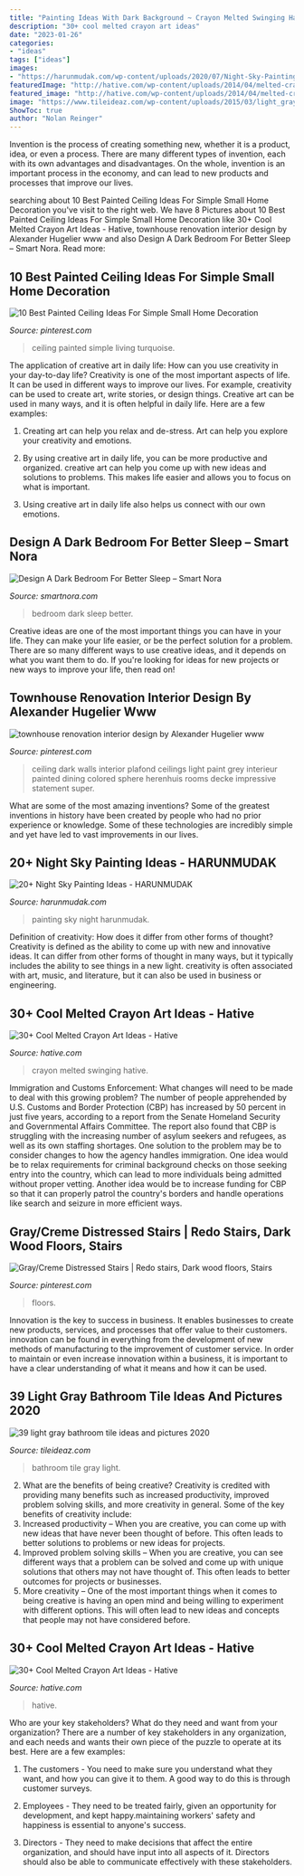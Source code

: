 ```yaml
---
title: "Painting Ideas With Dark Background ~ Crayon Melted Swinging Hative"
description: "30+ cool melted crayon art ideas"
date: "2023-01-26"
categories:
- "ideas"
tags: ["ideas"]
images:
- "https://harunmudak.com/wp-content/uploads/2020/07/Night-Sky-Painting-5-1-697x1024.jpg"
featuredImage: "http://hative.com/wp-content/uploads/2014/04/melted-crayon-art/10-gymnastics.jpg"
featured_image: "http://hative.com/wp-content/uploads/2014/04/melted-crayon-art/10-gymnastics.jpg"
image: "https://www.tileideaz.com/wp-content/uploads/2015/03/light_gray_bathroom_tile_4.jpg"
ShowToc: true
author: "Nolan Reinger"
---
```



Invention is the process of creating something new, whether it is a product, idea, or even a process. There are many different types of invention, each with its own advantages and disadvantages. On the whole, invention is an important process in the economy, and can lead to new products and processes that improve our lives.

	

		
searching about 10 Best Painted Ceiling Ideas For Simple Small Home Decoration you've visit to the right web. We have 8 Pictures about 10 Best Painted Ceiling Ideas For Simple Small Home Decoration like 30+ Cool Melted Crayon Art Ideas - Hative, townhouse renovation interior design by Alexander Hugelier www and also Design A Dark Bedroom For Better Sleep – Smart Nora. Read more:
		
    
## 10 Best Painted Ceiling Ideas For Simple Small Home Decoration

<img loading=lazy src="https://i.pinimg.com/736x/c8/61/85/c861857d968cb4db27ea0fe6513307cd.jpg" onerror="this.onerror=null;this.src='https://tse4.mm.bing.net/th?id=OIP.n7RaMcKVw2l6TqVhMHIQ2wHaK-&amp;pid=15.1';" alt="10 Best Painted Ceiling Ideas For Simple Small Home Decoration">

_Source: pinterest.com_

>ceiling painted simple living turquoise. 

	

The application of creative art in daily life: How can you use creativity in your day-to-day life?
Creativity is one of the most important aspects of life. It can be used in different ways to improve our lives. For example, creativity can be used to create art, write stories, or design things. Creative art can be used in many ways, and it is often helpful in daily life. Here are a few examples: 
1) Creating art can help you relax and de-stress. Art can help you explore your creativity and emotions.

2) By using creative art in daily life, you can be more productive and organized. creative art can help you come up with new ideas and solutions to problems. This makes life easier and allows you to focus on what is important.

3) Using creative art in daily life also helps us connect with our own emotions.

    
## Design A Dark Bedroom For Better Sleep – Smart Nora

<img loading=lazy src="https://cdn.shopify.com/s/files/1/1053/4408/files/Dark_Bedroom_Better_Sleep_fd056c08-070d-448e-b3ed-4a23ae5bc9df_480x480.jpg?v=1602208164" onerror="this.onerror=null;this.src='https://tse4.mm.bing.net/th?id=OIP.ff5-YIxgmjGoKREWrCa6OQAAAA&amp;pid=15.1';" alt="Design A Dark Bedroom For Better Sleep – Smart Nora">

_Source: smartnora.com_

>bedroom dark sleep better. 

	

Creative ideas are one of the most important things you can have in your life. They can make your life easier, or be the perfect solution for a problem. There are so many different ways to use creative ideas, and it depends on what you want them to do. If you're looking for ideas for new projects or new ways to improve your life, then read on!

    
## Townhouse Renovation Interior Design By Alexander Hugelier Www

<img loading=lazy src="https://i.pinimg.com/736x/7d/f2/70/7df2703aa5fa52f2137432012d5ee9cb--colored-ceiling-dark-ceiling.jpg" onerror="this.onerror=null;this.src='https://tse2.mm.bing.net/th?id=OIP.zp77IXiqsX2PaelFctJp_QHaLG&amp;pid=15.1';" alt="townhouse renovation interior design by Alexander Hugelier www">

_Source: pinterest.com_

>ceiling dark walls interior plafond ceilings light paint grey interieur painted dining colored sphere herenhuis rooms decke impressive statement super. 

	

What are some of the most amazing inventions?
Some of the greatest inventions in history have been created by people who had no prior experience or knowledge. Some of these technologies are incredibly simple and yet have led to vast improvements in our lives.

    
## 20+ Night Sky Painting Ideas - HARUNMUDAK

<img loading=lazy src="https://harunmudak.com/wp-content/uploads/2020/07/Night-Sky-Painting-5-1-697x1024.jpg" onerror="this.onerror=null;this.src='https://tse3.mm.bing.net/th?id=OIP.lvPDltZAP6OOeGUyZ8zfhAHaK4&amp;pid=15.1';" alt="20+ Night Sky Painting Ideas - HARUNMUDAK">

_Source: harunmudak.com_

>painting sky night harunmudak. 

	

Definition of creativity: How does it differ from other forms of thought?
Creativity is defined as the ability to come up with new and innovative ideas. It can differ from other forms of thought in many ways, but it typically includes the ability to see things in a new light. creativity is often associated with art, music, and literature, but it can also be used in business or engineering.

    
## 30+ Cool Melted Crayon Art Ideas - Hative

<img loading=lazy src="http://hative.com/wp-content/uploads/2014/04/melted-crayon-art/16-girl-swinging.jpg" onerror="this.onerror=null;this.src='https://tse1.mm.bing.net/th?id=OIP.mtToqc8gxJVeDjf_11pDoAHaJ4&amp;pid=15.1';" alt="30+ Cool Melted Crayon Art Ideas - Hative">

_Source: hative.com_

>crayon melted swinging hative. 

	

Immigration and Customs Enforcement: What changes will need to be made to deal with this growing problem?
The number of people apprehended by U.S. Customs and Border Protection (CBP) has increased by 50 percent in just five years, according to a report from the Senate Homeland Security and Governmental Affairs Committee. The report also found that CBP is struggling with the increasing number of asylum seekers and refugees, as well as its own staffing shortages.
One solution to the problem may be to consider changes to how the agency handles immigration. One idea would be to relax requirements for criminal background checks on those seeking entry into the country, which can lead to more individuals being admitted without proper vetting. Another idea would be to increase funding for CBP so that it can properly patrol the country's borders and handle operations like search and seizure in more efficient ways.

    
## Gray/Creme Distressed Stairs | Redo Stairs, Dark Wood Floors, Stairs

<img loading=lazy src="https://i.pinimg.com/736x/8b/4d/2c/8b4d2c79b0fe980ae854429a900a31d9--creme-stairs.jpg" onerror="this.onerror=null;this.src='https://tse2.mm.bing.net/th?id=OIP.JzImXHnlt6IQOrEt3XlaIQHaJ3&amp;pid=15.1';" alt="Gray/Creme Distressed Stairs | Redo stairs, Dark wood floors, Stairs">

_Source: pinterest.com_

>floors. 

	

Innovation is the key to success in business. It enables businesses to create new products, services, and processes that offer value to their customers. innovation can be found in everything from the development of new methods of manufacturing to the improvement of customer service. In order to maintain or even increase innovation within a business, it is important to have a clear understanding of what it means and how it can be used.

    
## 39 Light Gray Bathroom Tile Ideas And Pictures 2020

<img loading=lazy src="https://www.tileideaz.com/wp-content/uploads/2015/03/light_gray_bathroom_tile_4.jpg" onerror="this.onerror=null;this.src='https://tse1.mm.bing.net/th?id=OIP.vacDIzCleJ9IqtcbX1bwMwHaLD&amp;pid=15.1';" alt="39 light gray bathroom tile ideas and pictures 2020">

_Source: tileideaz.com_

>bathroom tile gray light. 

	

2. What are the benefits of being creative?
Creativity is credited with providing many benefits such as increased productivity, improved problem solving skills, and more creativity in general. Some of the key benefits of creativity include: 
1. Increased productivity – When you are creative, you can come up with new ideas that have never been thought of before. This often leads to better solutions to problems or new ideas for projects. 
2. Improved problem solving skills – When you are creative, you can see different ways that a problem can be solved and come up with unique solutions that others may not have thought of. This often leads to better outcomes for projects or businesses. 
3. More creativity – One of the most important things when it comes to being creative is having an open mind and being willing to experiment with different options. This will often lead to new ideas and concepts that people may not have considered before.

    
## 30+ Cool Melted Crayon Art Ideas - Hative

<img loading=lazy src="http://hative.com/wp-content/uploads/2014/04/melted-crayon-art/10-gymnastics.jpg" onerror="this.onerror=null;this.src='https://tse2.mm.bing.net/th?id=OIP.znXxIh5UvBw51Ktxt235XgHaJ4&amp;pid=15.1';" alt="30+ Cool Melted Crayon Art Ideas - Hative">

_Source: hative.com_

>hative. 

	

Who are your key stakeholders? What do they need and want from your organization?
There are a number of key stakeholders in any organization, and each needs and wants their own piece of the puzzle to operate at its best. Here are a few examples:
1. The customers - You need to make sure you understand what they want, and how you can give it to them. A good way to do this is through customer surveys.

2. Employees - They need to be treated fairly, given an opportunity for development, and kept happy.maintaining workers' safety and happiness is essential to anyone's success.

3. Directors - They need to make decisions that affect the entire organization, and should have input into all aspects of it. Directors should also be able to communicate effectively with these stakeholders.

